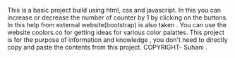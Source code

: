 This is a basic project build using html, css and javascript.
In this you can increase or decrease the number of counter by 1 by clicking on the buttons.
In this help from external website(bootstrap) is also taken .
You can use the website coolors.co for getting ideas for various color palattes.
This project is for the purpose of information and knowledge , you don't need to directly copy and paste the contents from this project.
COPYRIGHT- Suhani .

